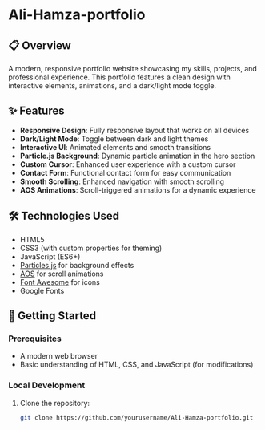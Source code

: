 # Ali-Hamza-portfolio

## 📋 Overview

A modern, responsive portfolio website showcasing my skills, projects, and professional experience. This portfolio features a clean design with interactive elements, animations, and a dark/light mode toggle.

## ✨ Features

- **Responsive Design**: Fully responsive layout that works on all devices
- **Dark/Light Mode**: Toggle between dark and light themes
- **Interactive UI**: Animated elements and smooth transitions
- **Particle.js Background**: Dynamic particle animation in the hero section
- **Custom Cursor**: Enhanced user experience with a custom cursor
- **Contact Form**: Functional contact form for easy communication
- **Smooth Scrolling**: Enhanced navigation with smooth scrolling
- **AOS Animations**: Scroll-triggered animations for a dynamic experience

## 🛠️ Technologies Used

- HTML5
- CSS3 (with custom properties for theming)
- JavaScript (ES6+)
- [Particles.js](https://vincentgarreau.com/particles.js/) for background effects
- [AOS](https://michalsnik.github.io/aos/) for scroll animations
- [Font Awesome](https://fontawesome.com/) for icons
- Google Fonts

## 🚀 Getting Started

### Prerequisites

- A modern web browser
- Basic understanding of HTML, CSS, and JavaScript (for modifications)

### Local Development

1. Clone the repository:
   ```bash
   git clone https://github.com/yourusername/Ali-Hamza-portfolio.git
